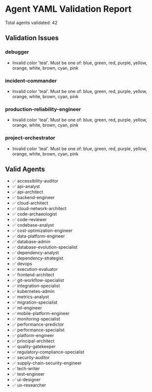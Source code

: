 # Agent YAML Validation Report

Total agents validated: 42

## Validation Issues

### debugger
- Invalid color 'teal'. Must be one of: blue, green, red, purple, yellow, orange, white, brown, cyan, pink

### incident-commander
- Invalid color 'teal'. Must be one of: blue, green, red, purple, yellow, orange, white, brown, cyan, pink

### production-reliability-engineer
- Invalid color 'teal'. Must be one of: blue, green, red, purple, yellow, orange, white, brown, cyan, pink

### project-orchestrator
- Invalid color 'teal'. Must be one of: blue, green, red, purple, yellow, orange, white, brown, cyan, pink

## Valid Agents

- ✅ accessibility-auditor
- ✅ api-analyst
- ✅ api-architect
- ✅ backend-engineer
- ✅ cloud-architect
- ✅ cloud-network-architect
- ✅ code-archaeologist
- ✅ code-reviewer
- ✅ codebase-analyst
- ✅ cost-optimization-engineer
- ✅ data-platform-engineer
- ✅ database-admin
- ✅ database-evolution-specialist
- ✅ dependency-analyst
- ✅ dependency-strategist
- ✅ devops
- ✅ execution-evaluator
- ✅ frontend-architect
- ✅ git-workflow-specialist
- ✅ integration-specialist
- ✅ kubernetes-admin
- ✅ metrics-analyst
- ✅ migration-specialist
- ✅ ml-engineer
- ✅ mobile-platform-engineer
- ✅ monitoring-specialist
- ✅ performance-predictor
- ✅ performance-specialist
- ✅ platform-engineer
- ✅ principal-architect
- ✅ quality-gatekeeper
- ✅ regulatory-compliance-specialist
- ✅ security-auditor
- ✅ supply-chain-security-engineer
- ✅ tech-writer
- ✅ test-engineer
- ✅ ui-designer
- ✅ ux-researcher

